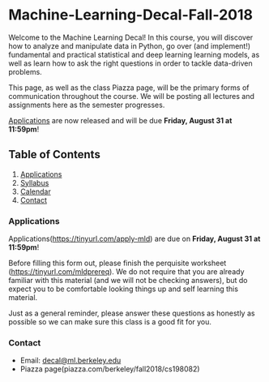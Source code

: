 # Machine-Learning-Decal-Fall-2018

Welcome to the Machine Learning Decal! In this course, you will discover how to analyze and manipulate data in Python, go over (and implement!) fundamental and practical statistical and deep learning learning models, as well as learn how to ask the right questions in order to tackle data-driven problems. 

This page, as well as the class Piazza page, will be the primary forms of communication throughout the course. We will be posting all lectures and assignments here as the semester progresses. 

[Applications](https://tinyurl.com/apply-mld) are now released and will be due **Friday, August 31 at 11:59pm**!

## Table of Contents
1. [Applications](#applications)
2. [Syllabus](https://github.com/mlberkeley/Machine-Learning-Decal-Fall-2018/blob/master/MLD%20Syllabus%20Fall%202018.pdf)
3. [Calendar](https://calendar.google.com/calendar/embed?src=berkeley.edu_vn5f27ta1n7g9571rqpmeerv2g%40group.calendar.google.com&ctz=America%2FLos_Angeles)
4. [Contact](#contact)


### Applications
Applications(https://tinyurl.com/apply-mld) are due on **Friday, August 31 at 11:59pm**!

Before filling this form out, please finish the perquisite worksheet (https://tinyurl.com/mldprereq). We do not require that you are already familiar with this material (and we will not be checking answers), but do expect you to be comfortable looking things up and self learning this material. 

Just as a general reminder, please answer these questions as honestly as possible so we can make sure this class is a good fit for you.

### Contact
- Email: decal@ml.berkeley.edu
- Piazza page(piazza.com/berkeley/fall2018/cs198082)
